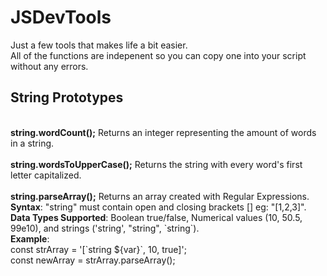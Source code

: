 # JSDevTools

Just a few tools that makes life a bit easier.<br>
All of the functions are indepenent so you can copy one into your script without any errors.

<h2>String Prototypes</h2>
<br>
    <strong>string.wordCount();</strong> Returns an integer representing the amount of words in a string.<br>
    <br>
    <strong>string.wordsToUpperCase();</strong> Returns the string with every word's first letter capitalized.<br>
    <br>
    <strong>string.parseArray();</strong> Returns an array created with Regular Expressions.<br>
    <strong>Syntax</strong>: "string" must contain open and closing brackets [] eg: "[1,2,3]".<br>
    <strong>Data Types Supported</strong>: Boolean true/false, Numerical values (10, 50.5, 99e10), and strings ('string', "string", `string`).<br>
    <strong>Example</strong>: <br>
            const strArray = '[`string ${var}`, 10, true]';<br>
            const newArray = strArray.parseArray();
